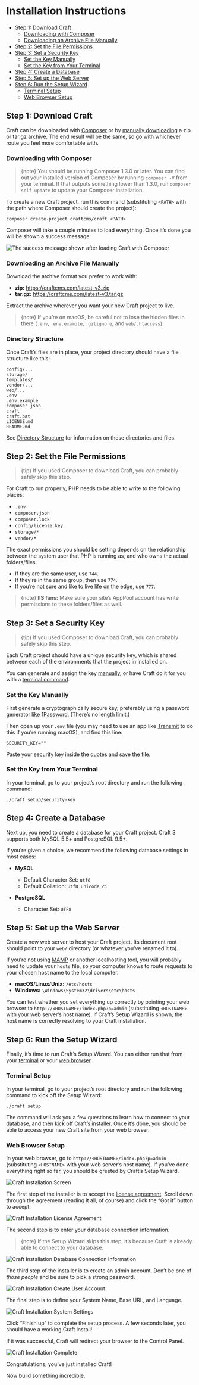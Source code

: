 # Installation Instructions

- [Step 1: Download Craft](#step-1-download-craft)
  - [Downloading with Composer](#downloading-with-composer)
  - [Downloading an Archive File Manually](#downloading-an-archive-file-manually)
- [Step 2: Set the File Permissions](#step-2-set-the-file-permissions)
- [Step 3: Set a Security Key](#step-3-set-a-security-key)
  - [Set the Key Manually](#set-the-key-manually)
  - [Set the Key from Your Terminal](#set-the-key-from-your-terminal)
- [Step 4: Create a Database](#step-4-create-a-database)
- [Step 5: Set up the Web Server](#step-5-set-up-the-web-server)
- [Step 6: Run the Setup Wizard](#step-6-run-the-setup-wizard)
  - [Terminal Setup](#terminal-setup)
  - [Web Browser Setup](#web-browser-setup)

## Step 1: Download Craft

Craft can be downloaded with [Composer](#downloading-with-composer) or by [manually downloading](#downloading-an-archive-file-manually) a zip or tar.gz archive. The end result will be the same, so go with whichever route you feel more comfortable with.

### Downloading with Composer

> {note} You should be running Composer 1.3.0 or later. You can find out your installed version of Composer by running `composer -V` from your terminal. If that outputs something lower than 1.3.0, run `composer self-update` to update your Composer installation.

To create a new Craft project, run this command (substituting `<PATH>` with the path where Composer should create the project):

    composer create-project craftcms/craft <PATH>

Composer will take a couple minutes to load everything. Once it’s done you will be shown a success message:

![The success message shown after loading Craft with Composer](images/installation-command-line.png)

### Downloading an Archive File Manually

Download the archive format you prefer to work with:

- **zip:** <https://craftcms.com/latest-v3.zip>
- **tar.gz:** <https://craftcms.com/latest-v3.tar.gz>

Extract the archive wherever you want your new Craft project to live.

> {note} If you’re on macOS, be careful not to lose the hidden files in there (`.env`, `.env.example`, `.gitignore`, and `web/.htaccess`).

### Directory Structure

Once Craft’s files are in place, your project directory should have a file structure like this:

```
config/...
storage/
templates/
vendor/...
web/...
.env
.env.example
composer.json
craft
craft.bat
LICENSE.md
README.md
```

See [Directory Structure](directory-structure.md) for information on these directories and files.

## Step 2: Set the File Permissions

> {tip} If you used Composer to download Craft, you can probably safely skip this step. 

For Craft to run properly, PHP needs to be able to write to the following places:

- `.env`
- `composer.json`
- `composer.lock`
- `config/license.key`
- `storage/*`
- `vendor/*`

The exact permissions you should be setting depends on the relationship between the system user that PHP is running as, and who owns the actual folders/files.

- If they are the same user, use `744`.
- If they’re in the same group, then use `774`.
- If you’re not sure and like to live life on the edge, use `777`.

> {note} **IIS fans:** Make sure your site’s AppPool account has write permissions to these folders/files as well.

## Step 3: Set a Security Key

> {tip} If you used Composer to download Craft, you can probably safely skip this step. 

Each Craft project should have a unique security key, which is shared between each of the environments that the project in installed on.

You can generate and assign the key [manually](#set-the-key-manually), or have Craft do it for you with a [terminal command](#set-the-key-from-your-terminal).

### Set the Key Manually

First generate a cryptographically secure key, preferably using a password generator like [1Password](https://1password.com). (There’s no length limit.)

Then open up your `.env` file (you may need to use an app like [Transmit](https://panic.com/transmit/) to do this if you’re running macOS), and find this line:

    SECURITY_KEY=""

Paste your security key inside the quotes and save the file.

### Set the Key from Your Terminal 

In your terminal, go to your project’s root directory and run the following command:

    ./craft setup/security-key 

## Step 4: Create a Database

Next up, you need to create a database for your Craft project. Craft 3 supports both MySQL 5.5+ and PostgreSQL 9.5+.

If you’re given a choice, we recommend the following database settings in most cases:

- **MySQL**
  - Default Character Set: `utf8`
  - Default Collation: `utf8_unicode_ci`

- **PostgreSQL**
  - Character Set: `UTF8`

## Step 5: Set up the Web Server

Create a new web server to host your Craft project. Its document root should point to your `web/` directory (or whatever you’ve renamed it to).

If you’re not using [MAMP](https://mamp.info) or another localhosting tool, you will probably need to update your `hosts` file, so your computer knows to route requests to your chosen host name to the local computer.

- **macOS/Linux/Unix:** `/etc/hosts`
- **Windows:** `\Windows\System32\drivers\etc\hosts`

You can test whether you set everything up correctly by pointing your web browser to `http://<HOSTNAME>/index.php?p=admin` (substituting `<HOSTNAME>` with your web server’s host name). If Craft’s Setup Wizard is shown, the host name is correctly resolving to your Craft installation.

## Step 6: Run the Setup Wizard

Finally, it’s time to run Craft’s Setup Wizard. You can either run that from your [terminal](#terminal-setup) or your [web browser](#web-browser-setup).

### Terminal Setup

In your terminal, go to your project’s root directory and run the following command to kick off the Setup Wizard:

    ./craft setup

The command will ask you a few questions to learn how to connect to your database, and then kick off Craft’s installer. Once it’s done, you should be able to access your new Craft site from your web browser.

### Web Browser Setup

In your web browser, go to `http://<HOSTNAME>/index.php?p=admin` (substituting `<HOSTNAME>` with your web server’s host name). If you’ve done everything right so far, you should be greeted by Craft’s Setup Wizard.

![Craft Installation Screen](images/installation-step-0.png)

The first step of the installer is to accept the [license agreement](https://craftcms.com/license). Scroll down through the agreement (reading it all, of course) and click the “Got it” button to accept.

![Craft Installation License Agreement](images/installation-step-1.png)

The second step is to enter your database connection information.

> {note} If the Setup Wizard skips this step, it’s because Craft is already able to connect to your database. 

![Craft Installation Database Connection Information](images/installation-step-2.png)

The third step of the installer is to create an admin account. Don’t be one of _those people_ and be sure to pick a strong password.

![Craft Installation Create User Account](images/installation-step-3.png)

The final step is to define your System Name, Base URL, and Language.

![Craft Installation System Settings](images/installation-step-4.png)

Click “Finish up” to complete the setup process. A few seconds later, you should have a working Craft install!

If it was successful, Craft will redirect your browser to the Control Panel.

![Craft Installation Complete](images/installation-step-5.png)

Congratulations, you’ve just installed Craft!

Now build something incredible.
